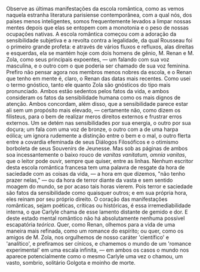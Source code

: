 Observe as últimas manifestações da escola romântica, como as vemos naquela estranha literatura parisiense contemporânea, com a qual nós, dos países menos inteligentes, somos frequentemente levados a limpar nossas mentes depois que elas se entopem com a monotonia e o peso de nossas ocupações nativas. A escola romântica começou com a adoração da sensibilidade subjetiva e a revolta contra a legalidade, da qual Rousseau foi o primeiro grande profeta: e através de vários fluxos e refluxos, alas direitas e esquerdas, ela se mantém hoje com dois homens de gênio, M. Renan e M. Zola, como seus principais expoentes, — um falando com sua voz masculina, e o outro com o que poderia ser chamado de sua voz feminina. Prefiro não pensar agora nos membros menos nobres da escola, e o Renan que tenho em mente é, claro, o Renan das datas mais recentes. Como usei o termo gnóstico, tanto ele quanto Zola são gnósticos do tipo mais pronunciado. Ambos estão sedentos pelos fatos da vida, e ambos consideram os fatos da sensibilidade humana como os mais dignos de atenção. Ambos concordam, além disso, que a sensibilidade parece estar ali sem um propósito mais elevado, — certamente não, como dizem os filisteus, para o bem de realizar meros direitos externos e frustrar erros externos. Um se detém nas sensibilidades por sua energia, o outro por sua doçura; um fala com uma voz de bronze, o outro com a de uma harpa eólica; um ignora rudemente a distinção entre o bem e o mal, o outro flerta entre a covardia efeminada de seus Diálogos Filosóficos e o otimismo borboleta de seus Souvenirs de Jeunesse. Mas sob as páginas de ambos soa incessantemente o baixo rouco de _vanitas vanitatum, omnia vanitas_, que o leitor pode ouvir, sempre que quiser, entre as linhas. Nenhum escritor desta escola romântica francesa tem uma palavra de resgate da hora de saciedade com as coisas da vida, — a hora em que dizemos, "não tenho prazer nelas," — ou da hora de terror diante da vasta e sem sentido moagem do mundo, se por acaso tais horas vierem. Pois terror e saciedade são fatos da sensibilidade como quaisquer outros; e em sua própria hora, eles reinam por seu próprio direito. O coração das manifestações românticas, sejam poéticas, críticas ou históricas, é essa irremediabilidade interna, o que Carlyle chama de esse lamento distante de gemido e dor. E deste estado mental romântico não há absolutamente nenhuma possível escapatória _teórica_. Quer, como Renan, olhemos para a vida de uma maneira mais refinada, como um romance do espírito; ou quer, como os amigos de M. Zola, nos orgulhemos de nosso caráter 'científico' e 'analítico', e prefiramos ser cínicos, e chamemos o mundo de um 'romance experimental' em uma escala infinita, — em ambos os casos o mundo nos aparece potencialmente como o mesmo Carlyle uma vez o chamou, um vasto, sombrio, solitário Golgota e moinho de morte.
